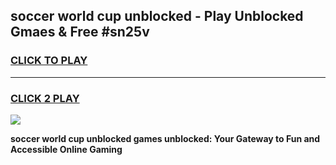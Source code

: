 
## soccer world cup unblocked - Play Unblocked Gmaes & Free #sn25v
<h3>
<a href="https://news.freeplayer.one?title=soccer_world_cup_unblocked&ref=24F">CLICK TO PLAY</a></h3>
<hr>

<h3>
<a href="https://news.freeplayer.one?title=soccer_world_cup_unblocked&ref=24F">CLICK 2 PLAY</a>
  
</h3>

<a href="https://news.freeplayer.one?title=soccer_world_cup_unblocked&ref=24F/"><img src="https://clearcache.store/games.png"></a>


**soccer world cup unblocked games unblocked: Your Gateway to Fun and Accessible Online Gaming**
